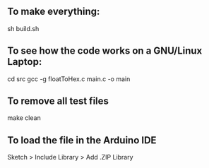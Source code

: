 ## To make everything:
sh build.sh

## To see how the code works on a GNU/Linux Laptop:

cd src
gcc -g floatToHex.c main.c -o main

## To remove all test files
make clean

## To load the file in the Arduino IDE
Sketch > Include Library > Add .ZIP Library
